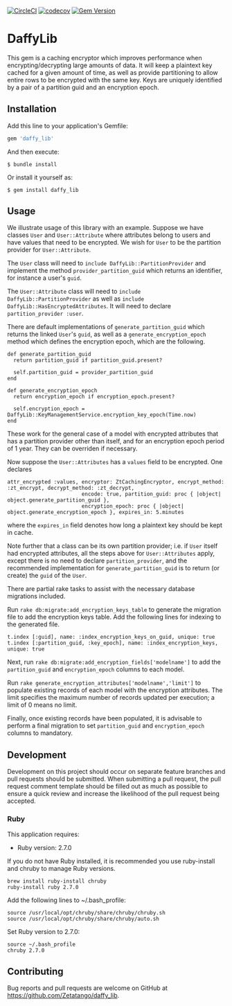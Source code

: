[![CircleCI](https://circleci.com/gh/Zetatango/daffy_lib.svg?style=svg)](https://circleci.com/gh/Zetatango/daffy_lib) [![codecov](https://codecov.io/gh/Zetatango/daffy_lib/branch/master/graph/badge.svg?token=WxED9350q4)](https://codecov.io/gh/Zetatango/daffy_lib) [![Gem Version](https://badge.fury.io/rb/daffy_lib.svg)](https://badge.fury.io/rb/daffy_lib)
# DaffyLib

This gem is a caching encryptor which improves performance when encrypting/decrypting large amounts of data.  It will keep a plaintext key cached for a given amount of time, as well as provide partitioning to allow entire rows to be encrypted with the same key.  Keys are uniquely identified by a pair of a partition guid and an encryption epoch.

## Installation

Add this line to your application's Gemfile:

```ruby
gem 'daffy_lib'
```

And then execute:

    $ bundle install

Or install it yourself as:

    $ gem install daffy_lib

## Usage

We illustrate usage of this library with an example.  Suppose we have classes `User` and `User::Attribute` where attributes belong to users and have values that need to be encrypted.  We wish for `User` to be the partition provider for `User::Attribute`.

The `User` class will need to `include DaffyLib::PartitionProvider` and implement the method `provider_partition_guid` which returns an identifier, for instance a user's `guid`.

The `User::Attribute` class will need to `include DaffyLib::PartitionProvider` as well as `include DaffyLib::HasEncryptedAttributes`.  It will need to declare `partition_provider :user`.

There are default implementations of `generate_partition_guid` which returns the linked `User`'s `guid`, as well as a `generate_encryption_epoch` method which defines the encryption epoch, which are the following.

  ```
  def generate_partition_guid
    return partition_guid if partition_guid.present?

    self.partition_guid = provider_partition_guid
  end

  def generate_encryption_epoch
    return encryption_epoch if encryption_epoch.present?

    self.encryption_epoch = DaffyLib::KeyManagementService.encryption_key_epoch(Time.now)
  end
  ```
  
These work for the general case of a model with encrypted attributes that has a partition provider other than itself, and for an encryption epoch period of 1 year.  They can be overriden if necessary.

Now suppose the `User::Attributes` has a `values` field to be encrypted.  One declares

```
attr_encrypted :values, encryptor: ZtCachingEncryptor, encrypt_method: :zt_encrypt, decrypt_method: :zt_decrypt,
                        encode: true, partition_guid: proc { |object| object.generate_partition_guid },
                        encryption_epoch: proc { |object| object.generate_encryption_epoch }, expires_in: 5.minutes
```

where the `expires_in` field denotes how long a plaintext key should be kept in cache.

Note further that a class can be its own partition provider; i.e. if `User` itself had encrypted attributes, all the steps above for `User::Attributes` apply, except there is no need to declare `partition_provider`, and the recommended implementation for `generate_partition_guid` is to return (or create) the `guid` of the `User`.

There are partial rake tasks to assist with the necessary database migrations included.

Run `rake db:migrate:add_encryption_keys_table` to generate the migration file to add the encryption keys table.  Add the following lines for indexing to the generated file.

```
t.index [:guid], name: :index_encryption_keys_on_guid, unique: true
t.index [:partition_guid, :key_epoch], name: :index_encryption_keys, unique: true

```
Next, run `rake db:migrate:add_encryption_fields['modelname']` to add the `partition_guid` and `encryption_epoch` columns to each model.

Run `rake generate_encryption_attributes['modelname','limit']` to populate existing records of each model with the encryption attributes.  The limit specifies the maximum number of records updated per execution; a limit of 0 means no limit.

Finally, once existing records have been populated, it is advisable to perform a final migration to set `partition_guid` and `encryption_epoch` columns to mandatory.


## Development

Development on this project should occur on separate feature branches and pull requests should be submitted. When submitting a pull request, the pull request comment template should be filled out as much as possible to ensure a quick review and increase the likelihood of the pull request being accepted.

### Ruby

This application requires:

* Ruby version: 2.7.0

If you do not have Ruby installed, it is recommended you use ruby-install and chruby to manage Ruby versions.

```
brew install ruby-install chruby
ruby-install ruby 2.7.0
```

Add the following lines to ~/.bash_profile:

```
source /usr/local/opt/chruby/share/chruby/chruby.sh
source /usr/local/opt/chruby/share/chruby/auto.sh
```

Set Ruby version to 2.7.0:

```
source ~/.bash_profile
chruby 2.7.0
```

## Contributing

Bug reports and pull requests are welcome on GitHub at https://github.com/Zetatango/daffy_lib.
